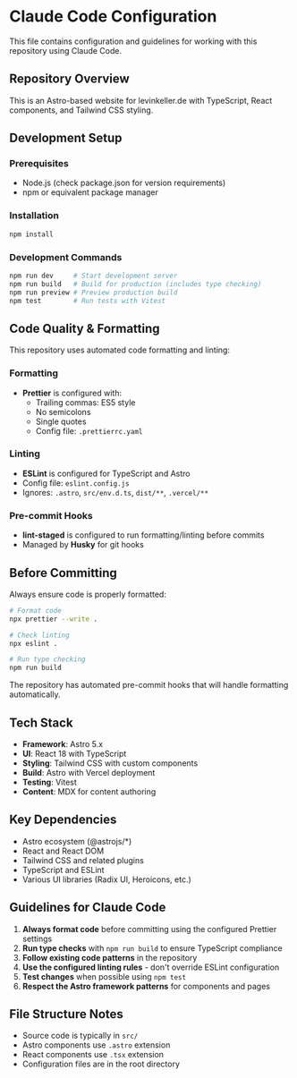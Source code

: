 # Claude Code Configuration

This file contains configuration and guidelines for working with this repository using Claude Code.

## Repository Overview

This is an Astro-based website for levinkeller.de with TypeScript, React components, and Tailwind CSS styling.

## Development Setup

### Prerequisites

- Node.js (check package.json for version requirements)
- npm or equivalent package manager

### Installation

```bash
npm install
```

### Development Commands

```bash
npm run dev     # Start development server
npm run build   # Build for production (includes type checking)
npm run preview # Preview production build
npm test        # Run tests with Vitest
```

## Code Quality & Formatting

This repository uses automated code formatting and linting:

### Formatting

- **Prettier** is configured with:
  - Trailing commas: ES5 style
  - No semicolons
  - Single quotes
  - Config file: `.prettierrc.yaml`

### Linting

- **ESLint** is configured for TypeScript and Astro
- Config file: `eslint.config.js`
- Ignores: `.astro`, `src/env.d.ts`, `dist/**`, `.vercel/**`

### Pre-commit Hooks

- **lint-staged** is configured to run formatting/linting before commits
- Managed by **Husky** for git hooks

## Before Committing

Always ensure code is properly formatted:

```bash
# Format code
npx prettier --write .

# Check linting
npx eslint .

# Run type checking
npm run build
```

The repository has automated pre-commit hooks that will handle formatting automatically.

## Tech Stack

- **Framework**: Astro 5.x
- **UI**: React 18 with TypeScript
- **Styling**: Tailwind CSS with custom components
- **Build**: Astro with Vercel deployment
- **Testing**: Vitest
- **Content**: MDX for content authoring

## Key Dependencies

- Astro ecosystem (@astrojs/\*)
- React and React DOM
- Tailwind CSS and related plugins
- TypeScript and ESLint
- Various UI libraries (Radix UI, Heroicons, etc.)

## Guidelines for Claude Code

1. **Always format code** before committing using the configured Prettier settings
2. **Run type checks** with `npm run build` to ensure TypeScript compliance
3. **Follow existing code patterns** in the repository
4. **Use the configured linting rules** - don't override ESLint configuration
5. **Test changes** when possible using `npm test`
6. **Respect the Astro framework patterns** for components and pages

## File Structure Notes

- Source code is typically in `src/`
- Astro components use `.astro` extension
- React components use `.tsx` extension
- Configuration files are in the root directory
